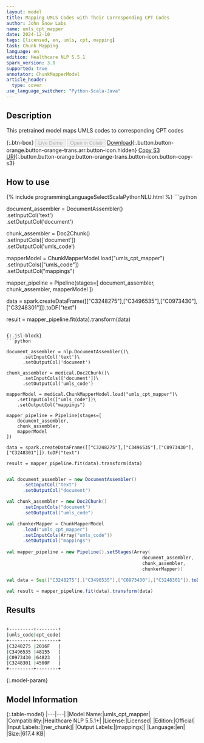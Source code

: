 ```yaml
---
layout: model
title: Mapping UMLS Codes with Their Corresponding CPT Codes
author: John Snow Labs
name: umls_cpt_mapper
date: 2024-12-10
tags: [licensed, en, umls, cpt, mapping]
task: Chunk Mapping
language: en
edition: Healthcare NLP 5.5.1
spark_version: 3.0
supported: true
annotator: ChunkMapperModel
article_header:
  type: cover
use_language_switcher: "Python-Scala-Java"
---
```


## Description

This pretrained model maps UMLS codes to corresponding CPT codes

{:.btn-box}
<button class="button button-orange" disabled>Live Demo</button>
<button class="button button-orange" disabled>Open in Colab</button>
[Download](https://s3.amazonaws.com/auxdata.johnsnowlabs.com/clinical/models/umls_cpt_mapper_en_5.5.1_3.0_1733857365743.zip){:.button.button-orange.button-orange-trans.arr.button-icon.hidden}
[Copy S3 URI](s3://auxdata.johnsnowlabs.com/clinical/models/umls_cpt_mapper_en_5.5.1_3.0_1733857365743.zip){:.button.button-orange.button-orange-trans.button-icon.button-copy-s3}

## How to use



<div class="tabs-box" markdown="1">
{% include programmingLanguageSelectScalaPythonNLU.html %}
```python

document_assembler = DocumentAssembler()\
      .setInputCol('text')\
      .setOutputCol('document')

chunk_assembler = Doc2Chunk()\
      .setInputCols(['document'])\
      .setOutputCol('umls_code')

mapperModel = ChunkMapperModel.load("umls_cpt_mapper")\
    .setInputCols(["umls_code"])\
    .setOutputCol("mappings")


mapper_pipeline = Pipeline(stages=[
    document_assembler,
    chunk_assembler,
    mapperModel
])

data = spark.createDataFrame([["C3248275"],["C3496535"],["C0973430"],["C3248301"]]).toDF("text")

result = mapper_pipeline.fit(data).transform(data)

```

{:.jsl-block}
```python

document_assembler = nlp.DocumentAssembler()\
      .setInputCol('text')\
      .setOutputCol('document')

chunk_assembler = medical.Doc2Chunk()\
      .setInputCols(['document'])\
      .setOutputCol('umls_code')

mapperModel = medical.ChunkMapperModel.load("umls_cpt_mapper")\
    .setInputCols(["umls_code"])\
    .setOutputCol("mappings")

mapper_pipeline = Pipeline(stages=[
    document_assembler,
    chunk_assembler,
    mapperModel
])

data = spark.createDataFrame([["C3248275"],["C3496535"],["C0973430"],["C3248301"]]).toDF("text")

result = mapper_pipeline.fit(data).transform(data)

```
```scala

val document_assembler = new DocumentAssembler()
      .setInputCol("text")
      .setOutputCol("document")

val chunk_assembler = new Doc2Chunk()
      .setInputCols("document")
      .setOutputCol("umls_code")

val chunkerMapper = ChunkMapperModel
      .load("umls_cpt_mapper")
      .setInputCols(Array("umls_code"))
      .setOutputCol("mappings")
      
val mapper_pipeline = new Pipeline().setStages(Array(
                                                  document_assembler,
                                                  chunk_assembler,
                                                  chunkerMapper))

val data = Seq(["C3248275"],["C3496535"],["C0973430"],["C3248301"]).toDF("text")

val result = mapper_pipeline.fit(data).transform(data)

```
</div>

## Results

```bash

+---------+--------+
|umls_code|cpt_code|
+---------+--------+
|C3248275 |2016F   |
|C3496535 |48155   |
|C0973430 |64823   |
|C3248301 |4500F   |
+---------+--------+

```

{:.model-param}
## Model Information

{:.table-model}
|---|---|
|Model Name:|umls_cpt_mapper|
|Compatibility:|Healthcare NLP 5.5.1+|
|License:|Licensed|
|Edition:|Official|
|Input Labels:|[ner_chunk]|
|Output Labels:|[mappings]|
|Language:|en|
|Size:|617.4 KB|